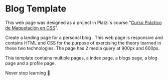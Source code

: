 # Blog Template
This web page was designed as a project in Platzi´s course "[Curso Práctico de Maquetación en CSS](https://platzi.com/cursos/practico-css/)".

Create a landing page for a personal blog . This web page is responsive and contains HTML and CSS for the purpose of exercising the theory learned in these two technologies. The page has 2 media query at 900px and 600px.

This template contains multiple pages, a index page, a blogs page, a blog page and a profile page.

Never stop learning 💚
